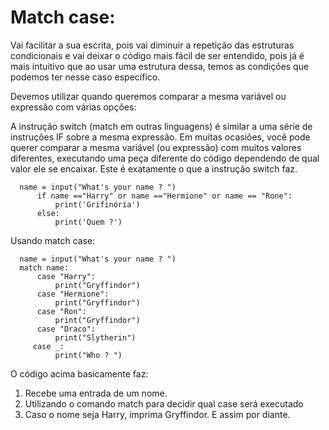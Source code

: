 # Match case:
Vai facilitar a sua escrita, pois vai diminuir a repetição das estruturas condicionais e vai deixar o código mais fácil de ser entendido, pois já é mais intuitivo que ao usar uma estrutura dessa, temos as condições que podemos ter nesse caso específico.

Devemos utilizar quando queremos comparar a mesma variável ou expressão com várias opções:

A instrução switch (match em outras linguagens) é similar a uma série de instruções IF sobre a mesma expressão. Em muitas ocasiões, você pode querer comparar a mesma variável (ou expressão) com muitos valores diferentes, executando uma peça diferente do código dependendo de qual valor ele se encaixar. Este é exatamente o que a instrução switch faz.

      name = input("What's your name ? ")
          if name =="Harry" or name =="Hermione" or name == "Rone":
              print('Grifinória')
          else:
              print('Quem ?')
Usando match case:

      name = input("What's your name ? ")
      match name:
          case "Harry":
              print("Gryffindor")
          case "Hermione":
              print("Gryffindor")
          case "Ron":
              print("Gryffindor")
          case "Draco":
              print("Slytherin")
         case _:
              print("Who ? ")
O código acima basicamente faz:

1. Recebe uma entrada de um nome.
2. Utilizando o comando match para decidir qual case será executado
3. Caso o nome seja Harry, imprima Gryffindor. E assim por diante.